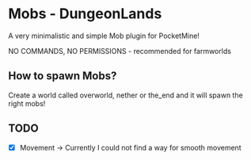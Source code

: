 # Mobs - DungeonLands
A very minimalistic and simple Mob plugin for PocketMine!

NO COMMANDS, NO PERMISSIONS - recommended for farmworlds

## How to spawn Mobs?
Create a world called overworld, nether or the_end and it will spawn the right mobs!

## TODO
-[x] Movement -> Currently I could not find a way for smooth movement

